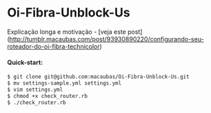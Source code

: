 Oi-Fibra-Unblock-Us
===================

Explicação longa e motivação - [veja este post] (http://tumblr.macaubas.com/post/93930890220/configurando-seu-roteador-do-oi-fibra-technicolor)

#### Quick-start:
```bash
$ git clone git@github.com:macaubas/Oi-Fibra-Unblock-Us.git
$ mv settings-sample.yml settings.yml
$ vim settings.yml
$ chmod +x check_router.rb
$ ./check_router.rb
```